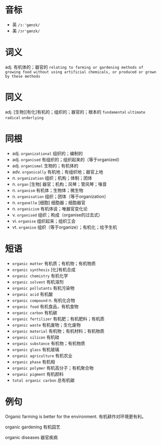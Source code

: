 # 音标

- 英 `/ɔː'gænɪk/`
- 美 `/ɔr'gænɪk/`

# 词义

adj. 有机体的；器官的
`relating to farming or gardening methods of growing food without using artificial chemicals, or produced or grown by these methods`

# 同义

adj. [生物][有化]有机的；组织的；器官的；根本的
`fundamental` `ultimate` `radical` `underlying`

# 同根

- adj. `organizational` 组织的；编制的
- adj. `organised` 有组织的；组织起来的（等于organized）
- adj. `organismal` 生物的；有机体的
- adv. `organically` 有机地；有组织地；器官上地
- n. `organization` 组织；机构；体制；团体
- n. `organ` [生物] 器官；机构；风琴；管风琴；嗓音
- n. `organism` 有机体；生物体；微生物
- n. `organisation` 组织；团体（等于organization）
- n. `organelle` [细胞] 细胞器；细胞器官
- n. `organicism` 有机体说；唯器官变化论
- v. `organised` 组织；构成（organise的过去式）
- vi. `organise` 组织起来；组织工会
- vt. `organise` 组织（等于organize）；有机化；给予生机

# 短语

- `organic matter` 有机质；有机物；有机物质
- `organic synthesis` [化]有机合成
- `organic chemistry` 有机化学
- `organic solvent` 有机溶剂
- `organic pollutants` 有机污染物
- `organic acid` 有机酸
- `organic compound` n. 有机化合物
- `organic food` 有机食品，有机食物
- `organic carbon` 有机碳
- `organic fertilizer` 有机肥；有机肥料；有机质
- `organic waste` 有机废物；生化废物
- `organic material` 有机物；有机材料；有机物质
- `organic silicon` 有机硅
- `organic substance` 有机物；有机物质
- `organic glass` 有机玻璃
- `organic agriculture` 有机农业
- `organic phase` 有机相
- `organic polymer` 有机高分子；有机聚合物
- `organic pigment` 有机颜料
- `total organic carbon` 总有机碳

# 例句

Organic farming is better for the environment.
有机耕作对环境更有利。

organic gardening
有机园艺

organic diseases
器官疾病


